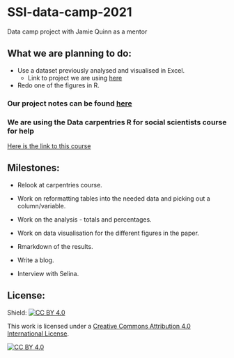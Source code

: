 # SSI-data-camp-2021

Data camp project with Jamie Quinn as a mentor

## What we are planning to do:

* Use a dataset previously analysed and visualised in Excel.
  *   Link to project we are using [here](https://osf.io/9wa2f/)
* Redo one of the figures in R.

### Our project notes can be found [here](https://docs.google.com/document/d/1MzqF3U35O7aKtR7b6NOpxSJd44H4EprK6Qt-dxIdjMA/edit?usp=sharing)

### We are using the Data carpentries R for social scientists course for help
[Here is the link to this course](https://datacarpentry.org/r-socialsci/)

## Milestones:
* Relook at carpentries course.
* Work on reformatting tables into the needed data and picking out a column/variable.
* Work on the analysis - totals and percentages.
* Work on data visualisation for the different figures in the paper.
* Rmarkdown of the results.

* Write a blog.
* Interview with Selina.


## License:
Shield: [![CC BY 4.0][cc-by-shield]][cc-by]

This work is licensed under a
[Creative Commons Attribution 4.0 International License][cc-by].

[![CC BY 4.0][cc-by-image]][cc-by]

[cc-by]: http://creativecommons.org/licenses/by/4.0/
[cc-by-image]: https://i.creativecommons.org/l/by/4.0/88x31.png
[cc-by-shield]: https://img.shields.io/badge/License-CC%20BY%204.0-lightgrey.svg
